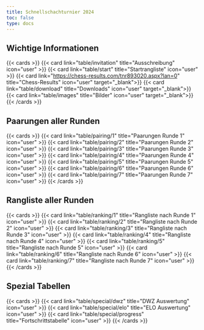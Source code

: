 ```yaml
---
title: Schnellschachturnier 2024
toc: false
type: docs
---
```



## Wichtige Informationen 
{{< cards >}}
  {{< card link="table/invitation" title="Ausschreibung" icon="user" >}}
  {{< card link="table/start" title="Startrangliste" icon="user" >}}
  {{< card link="https://chess-results.com/tnr893020.aspx?lan=0" title="Chess-Results" icon="user" target="_blank">}}
  {{< card link="table/download" title="Downloads" icon="user" target="_blank">}}
  {{< card link="table/images" title="Bilder" icon="user" target="_blank">}}
{{< /cards >}}
## Paarungen aller Runden 

{{< cards >}}
  {{< card link="table/pairing/1" title="Paarungen Runde 1" icon="user" >}}
  {{< card link="table/pairing/2" title="Paarungen Runde 2" icon="user" >}}
  {{< card link="table/pairing/3" title="Paarungen Runde 3" icon="user" >}}
  {{< card link="table/pairing/4" title="Paarungen Runde 4" icon="user" >}}
  {{< card link="table/pairing/5" title="Paarungen Runde 5" icon="user" >}}
  {{< card link="table/pairing/6" title="Paarungen Runde 6" icon="user" >}}
  {{< card link="table/pairing/7" title="Paarungen Runde 7" icon="user" >}}
{{< /cards >}}

## Rangliste aller Runden 

{{< cards >}}
  {{< card link="table/ranking/1" title="Rangliste nach Runde 1" icon="user" >}}
  {{< card link="table/ranking/2" title="Rangliste nach Runde 2" icon="user" >}}
  {{< card link="table/ranking/3" title="Rangliste nach Runde 3" icon="user" >}}
  {{< card link="table/ranking/4" title="Rangliste nach Runde 4" icon="user" >}}
  {{< card link="table/ranking/5" title="Rangliste nach Runde 5" icon="user" >}}
  {{< card link="table/ranking/6" title="Rangliste nach Runde 6" icon="user" >}}
  {{< card link="table/ranking/7" title="Rangliste nach Runde 7" icon="user" >}}
{{< /cards >}}

## Spezial Tabellen
{{< cards >}}
  {{< card link="table/special/dwz" title="DWZ Auswertung" icon="user" >}}
  {{< card link="table/special/elo" title="ELO Auswertung" icon="user" >}}
  {{< card link="table/special/progress" title="Fortschrittstabelle" icon="user" >}}
{{< /cards >}}